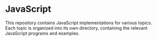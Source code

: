 # JavaScript

This repository contains JavaScript implementations for various topics. Each topic is organized into its own directory, containing the relevant JavaScript programs and examples.
